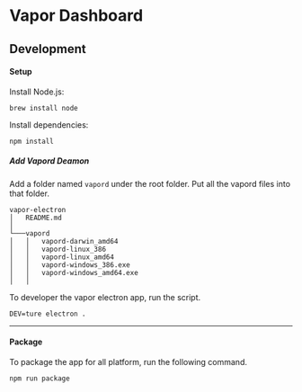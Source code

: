 # Vapor Dashboard

## Development

#### Setup

Install Node.js:

```
brew install node
```

Install dependencies:

```
npm install
```

##### Add Vapord Deamon
Add a folder named `vapord` under the root folder. Put all the vapord files into that folder.
```
vapor-electron
│   README.md
│
└───vapord
│   │   vapord-darwin_amd64
│   │   vapord-linux_386
│   │   vapord-linux_amd64
│   │   vapord-windows_386.exe
│   │   vapord-windows_amd64.exe
│   │  
``` 


To developer the vapor electron app, run the script.
```
DEV=ture electron .
```

---
#### Package

To package the app for all platform, run the following command. 

```
npm run package
```
